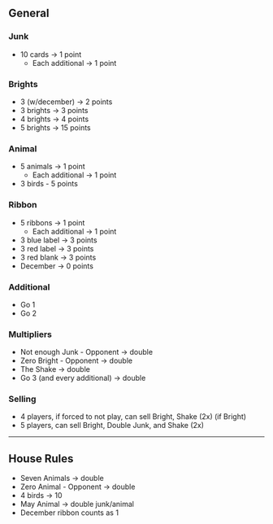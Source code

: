 ## General

### Junk

- 10 cards -> 1 point
    - Each additional -> 1 point

### Brights

- 3 (w/december) -> 2 points
- 3 brights -> 3 points
- 4 brights -> 4 points
- 5 brights -> 15 points

### Animal

- 5 animals -> 1 point
    - Each additional -> 1 point
- 3 birds - 5 points

### Ribbon

- 5 ribbons -> 1 point
    - Each additional -> 1 point
- 3 blue label -> 3 points
- 3 red label -> 3 points
- 3 red blank -> 3 points
- December -> 0 points

### Additional

- Go 1
- Go 2

### Multipliers

- Not enough Junk - Opponent -> double
- Zero Bright - Opponent -> double
- The Shake -> double
- Go 3 (and every additional) -> double

### Selling
- 4 players, if forced to not play, can sell Bright, Shake (2x) (if Bright)
- 5 players, can sell Bright, Double Junk, and Shake (2x)

***

## House Rules

- Seven Animals -> double
- Zero Animal - Opponent -> double
- 4 birds -> 10
- May Animal -> double junk/animal
- December ribbon counts as 1
